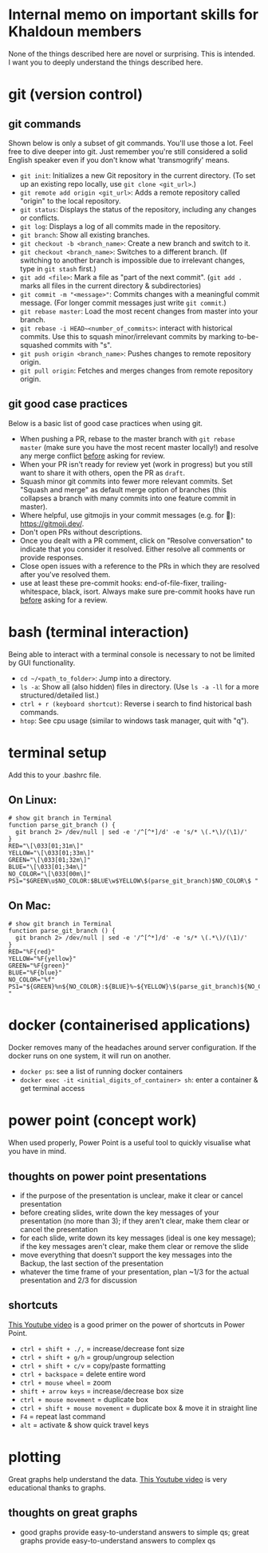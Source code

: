 # Internal memo on important skills for Khaldoun members

None of the things described here are novel or surprising. This is intended. <br> 
I want you to deeply understand the things described here. 

# git (version control)

## git commands
Shown below is only a subset of git commands. You'll use those a lot. 
Feel free to dive deeper into git. Just remember you're still considered a solid English speaker even if you don't know what 'transmogrify' means. 

- `git init`: Initializes a new Git repository in the current directory. 
  (To set up an existing repo locally, use `git clone <git_url>`.)
- `git remote add origin <git_url>`: Adds a remote repository called "origin" to the local repository.
- `git status`: Displays the status of the repository, including any changes or conflicts.
- `git log`: Displays a log of all commits made in the repository.
- `git branch`: Show all existing branches.
- `git checkout -b <branch_name>`: Create a new branch and switch to it.
- `git checkout <branch_name>`: Switches to a different branch. 
  (If switching to another branch is impossible due to irrelevant changes, type in `git stash` first.)
- `git add <file>`: Mark a file as "part of the next commit". 
  (`git add .` marks all files in the current directory & subdirectories)
- `git commit -m "<message>"`: Commits changes with a meaningful commit message.
  (For longer commit messages just write `git commit`.)
- `git rebase master`: Load the most recent changes from master into your branch.
- `git rebase -i HEAD~<number_of_commits>`: interact with historical commits. 
  Use this to squash minor/irrelevant commits by marking to-be-squashed commits with "s".
- `git push origin <branch_name>`: Pushes changes to remote repository origin.
- `git pull origin`: Fetches and merges changes from remote repository origin.

## git good case practices
Below is a basic list of good case practices when using git.

- When pushing a PR, rebase to the master branch with `git rebase master` 
  (make sure you have the most recent master locally!) 
  and resolve any merge conflict <u>before</u> asking for review.
- When your PR isn't ready for review yet (work in progress) 
  but you still want to share it with others, open the PR as `draft`.
- Squash minor git commits into fewer more relevant commits. 
  Set "Squash and merge" as default merge option of branches 
  (this collapses a branch with many commits into one feature commit in master).
- Where helpful, use gitmojis in your commit messages (e.g. for :bug:): https://gitmoji.dev/.
- Don't open PRs without descriptions. 
- Once you dealt with a PR comment, 
  click on "Resolve conversation" to indicate that you consider it resolved. 
  Either resolve all comments or provide responses.
- Close open issues with a reference to the PRs in which they are resolved after you've resolved them.
- use at least these pre-commit hooks: end-of-file-fixer, trailing-whitespace, black, isort. 
  Always make sure pre-commit hooks have run <u>before</u> asking for a review.


# bash (terminal interaction)
Being able to interact with a terminal console is necessary to not be limited by GUI functionality. 

- `cd ~/<path_to_folder>`: Jump into a directory.
- `ls -a`: Show all (also hidden) files in directory. (Use `ls -a -ll` for a more structured/detailed list.)
- `ctrl + r (keyboard shortcut)`: Reverse i search to find historical bash commands.
- `htop`: See cpu usage (similar to windows task manager, quit with "q").


# terminal setup
Add this to your .bashrc file.

## On Linux:
```
# show git branch in Terminal
function parse_git_branch () {
  git branch 2> /dev/null | sed -e '/^[^*]/d' -e 's/* \(.*\)/(\1)/'
}
RED="\[\033[01;31m\]"
YELLOW="\[\033[01;33m\]"
GREEN="\[\033[01;32m\]"
BLUE="\[\033[01;34m\]"
NO_COLOR="\[\033[00m\]"
PS1="$GREEN\u$NO_COLOR:$BLUE\w$YELLOW\$(parse_git_branch)$NO_COLOR\$ "
```

## On Mac:
```
# show git branch in Terminal
function parse_git_branch () {
  git branch 2> /dev/null | sed -e '/^[^*]/d' -e 's/* \(.*\)/(\1)/'
}
RED="%F{red}"
YELLOW="%F{yellow}"
GREEN="%F{green}"
BLUE="%F{blue}"
NO_COLOR="%f"
PS1="${GREEN}%n${NO_COLOR}:${BLUE}%~${YELLOW}\$(parse_git_branch)${NO_COLOR}%# "
```

# docker (containerised applications)
Docker removes many of the headaches around server configuration. If the docker runs on one system, it will run on another.

- `docker ps`: see a list of running docker containers
- `docker exec -it <initial_digits_of_container> sh`: enter a container & get terminal access


# power point (concept work)
When used properly, Power Point is a useful tool to quickly visualise what you have in mind. 

## thoughts on power point presentations 
- if the purpose of the presentation is unclear, make it clear or cancel presentation
- before creating slides, write down the key messages of your presentation 
  (no more than 3); if they aren't clear, make them clear or cancel the presentation
- for each slide, write down its key messages (ideal is one key message); if the key
  messages aren't clear, make them clear or remove the slide
- move everything that doesn't support the key messages into the Backup, 
  the last section of the presentation
- whatever the time frame of your presentation, plan ~1/3 for the actual presentation
  and 2/3 for discussion

## shortcuts
[This Youtube video](https://www.youtube.com/watch?v=-Ab-HYN0WUo) is a good primer 
on the power of shortcuts in Power Point.

- `ctrl + shift + ./,` = increase/decrease font size
- `ctrl + shift + g/h` = group/ungroup selection
- `ctrl + shift + c/v` = copy/paste formatting
- `ctrl + backspace` = delete entire word
- `ctrl + mouse wheel` = zoom
- `shift + arrow keys` = increase/decrease box size
- `ctrl + mouse movement` = duplicate box
- `ctrl + shift + mouse movement` = duplicate box & move it in straight line
- `F4` = repeat last command
- `alt` = activate & show quick travel keys 


# plotting
Great graphs help understand the data. [This Youtube video](https://www.youtube.com/watch?v=hVimVzgtD6w&t=57s) is very educational thanks to graphs.

## thoughts on great graphs
- good graphs provide easy-to-understand answers to simple qs; 
  great graphs provide easy-to-understand answers to complex qs

